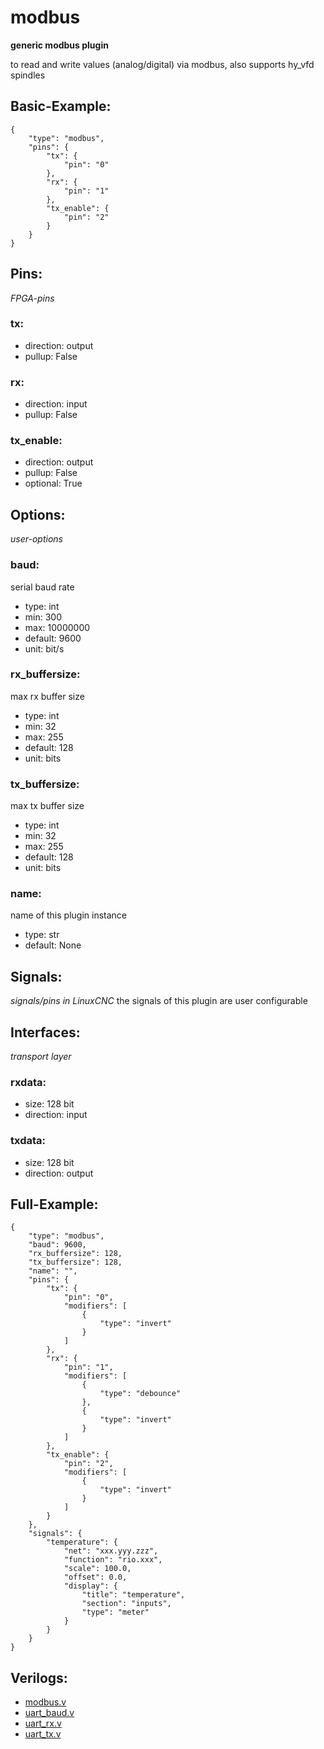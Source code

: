# modbus
**generic modbus plugin**

to read and write values (analog/digital) via modbus, also supports hy_vfd spindles

## Basic-Example:
```
{
    "type": "modbus",
    "pins": {
        "tx": {
            "pin": "0"
        },
        "rx": {
            "pin": "1"
        },
        "tx_enable": {
            "pin": "2"
        }
    }
}
```

## Pins:
*FPGA-pins*
### tx:

 * direction: output
 * pullup: False

### rx:

 * direction: input
 * pullup: False

### tx_enable:

 * direction: output
 * pullup: False
 * optional: True


## Options:
*user-options*
### baud:
serial baud rate

 * type: int
 * min: 300
 * max: 10000000
 * default: 9600
 * unit: bit/s

### rx_buffersize:
max rx buffer size

 * type: int
 * min: 32
 * max: 255
 * default: 128
 * unit: bits

### tx_buffersize:
max tx buffer size

 * type: int
 * min: 32
 * max: 255
 * default: 128
 * unit: bits

### name:
name of this plugin instance

 * type: str
 * default: None


## Signals:
*signals/pins in LinuxCNC*
the signals of this plugin are user configurable


## Interfaces:
*transport layer*
### rxdata:

 * size: 128 bit
 * direction: input

### txdata:

 * size: 128 bit
 * direction: output


## Full-Example:
```
{
    "type": "modbus",
    "baud": 9600,
    "rx_buffersize": 128,
    "tx_buffersize": 128,
    "name": "",
    "pins": {
        "tx": {
            "pin": "0",
            "modifiers": [
                {
                    "type": "invert"
                }
            ]
        },
        "rx": {
            "pin": "1",
            "modifiers": [
                {
                    "type": "debounce"
                },
                {
                    "type": "invert"
                }
            ]
        },
        "tx_enable": {
            "pin": "2",
            "modifiers": [
                {
                    "type": "invert"
                }
            ]
        }
    },
    "signals": {
        "temperature": {
            "net": "xxx.yyy.zzz",
            "function": "rio.xxx",
            "scale": 100.0,
            "offset": 0.0,
            "display": {
                "title": "temperature",
                "section": "inputs",
                "type": "meter"
            }
        }
    }
}
```

## Verilogs:
 * [modbus.v](modbus.v)
 * [uart_baud.v](uart_baud.v)
 * [uart_rx.v](uart_rx.v)
 * [uart_tx.v](uart_tx.v)
